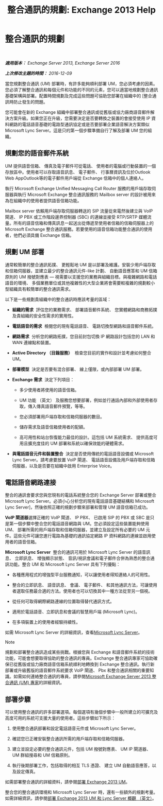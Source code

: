 ﻿---
title: '整合通訊的規劃: Exchange 2013 Help'
TOCTitle: 整合通訊的規劃
ms:assetid: 942788b1-b19d-40b3-a52e-2e1fef8df3f9
ms:mtpsurl: https://technet.microsoft.com/zh-tw/library/JJ674306(v=EXCHG.150)
ms:contentKeyID: 50473800
ms.date: 05/21/2018
mtps_version: v=EXCHG.150
ms.translationtype: MT
---

# 整合通訊的規劃

 

_**適用版本：** Exchange Server 2013, Exchange Server 2016_

_**上次修改主題的時間：** 2016-12-09_

當您規劃整合通訊 (UM) 部署時，有許多能夠順利部署 UM，您必須考慮的因素。您必須了解整合通訊和每個元件和功能的不同的元素，您可以適當地規劃整合通訊基礎架構與部署。配置時間規劃及完成這些問題可協助您部署在組織中的 \[整合通訊時防止發生的問題。

您可能會在新的 Exchange 組織中部署整合通訊或從舊版或協力廠商語音郵件解決方案升級。如果您正在升級，您需要決定是否要轉換之裝置的會接受使用 IP 資料網路的電話語音基礎的電路型通訊協定或是否要部署企業語音解決方案類似 Microsoft Lync Server。這是只的第一個步驟準備自行了解及部署 UM 您的組織。

## 規劃您的語音郵件系統

UM 提供語音信箱、 傳真及電子郵件可從電話、 使用者的電腦或行動裝置的一個存放區中。使用者可以存取語音訊息、 電子郵件、 行事曆資訊及位於Outlook Web AppOutlook等的電子郵件用戶端從 Exchange 信箱中的個人連絡人。

執行 Microsoft Exchange Unified Messaging Call Router 服務的用戶端存取伺服器與執行 Microsoft Exchange 整合通訊服務的 Mailbox server 的設計被用來為在組織中的使用者提供語音信箱功能。

Mailbox server 依賴用戶端存取伺服器轉送的 SIP 流量從來電然後建立與 VoIP 閘道、 IP PBX 或工作階段邊界控制器 (SBC) 的連線並接受 RTP/SRTP 媒體流量。所有的語音信箱和傳真訊息一起送出從傳遞至使用者信箱的信箱伺服器上的 Microsoft Exchange 整合通訊服務。若要使用的語音信箱功能整合通訊的使用者，他們必須具備 Exchange 信箱。

## 規劃 UM 部署

通常較簡單的整合通訊拓撲、 更輕鬆地 UM 是以部署及維護。安裝少用戶端存取和信箱伺服器，並建立最少的整合通訊元件-like 計劃、 自動語音應答和 UM 信箱原則的 UM 撥號對應表 — 視需要以支援您的業務與組織目標。與複雜網路和電話語音的環境、 多個業務單位或其他複雜性的大型企業將會需要較複雜的規劃較小型組織具有較簡單的整合通訊需求。

以下是一些規劃貴組織中的整合通訊時應該考量的區域：

  - **組織的需求**  評估您的業務需求、 部署語音郵件系統、 您實體網路和商務拓撲及貴組織的安全性需求的實用性。

  - **電話語音的需求**  檢閱您的現有電話語音、 電路切換型網路和語音郵件系統。

  - **網路需求**  分析您的網路拓撲，您目前封包切換 IP 網路設計包括您的 LAN 和 WAN 連線點和裝置。

  - **Active Directory （目錄服務）**  檢查您目前的實作和設計並考慮如何整合 UM。

  - **部署模型**  決定是否要有混合部署、 線上僅限，或內部部署 UM 部署。

  - **Exchange 需求**  決定下列項目：
    
      - 多少使用者將使用的語音信箱。
    
      - UM 功能 （英文） 及服務您想要部署，例如並行通話內部和外部使用者存取，傳入傳真語音郵件預覽，等等。
    
      - 您必須部署用戶端存取和信箱伺服器的數目。
    
      - 儲存需求及語音信箱使用者的配額。
    
      - 高可用性和站台恢復能力最佳的設計。這包括 UM 系統需求、 提供高度可用且擴充度佳的 UM 部署和系統以確保效能的硬體需求。

  - **與電話語音元件和裝置整合**  決定是否使用傳統的電話語音設備或 Microsoft Lync Server。請考慮要放置 VoIP 閘道、 電話語音設備及用戶端存取和信箱伺服器，以及是否要在組織中啟用 Enterprise Voice。

## 電話語音網路連接

整合的通訊會要求您與您現有的電話系統整合您的 Exchange Server 部署或整合 Microsoft Lync Server。必須小心分析您的現有電話語音基礎結構和 Microsoft Lync Server\]，然後依照正確的規劃步驟來部署和管理 UM 語音信箱已成功。

**VoIP 閘道器**選擇正確的 VoIP 閘道、 IP PBX、 已啟用 SIP 的 PBX 或 SBC 是只是第一個步驟中整合您的電話語音網路與 UM。您必須設定這些裝置能夠使用 UM、 部署所需的用戶端存取和信箱伺服器，並建立及設定所有必要的 UM 元件。這些元件可讓您進行電路為基礎的通訊協定網路 IP 資料網路的連線並啟用使用者的語音信箱。

**Microsoft Lync Server**  整合的通訊可用於 Microsoft Lync Server 的語音訊息、 立即訊息、 增強顯示狀態、 音訊/視訊會議和電子郵件合併為熟悉的整合通訊功能。整合 UM 和 Microsoft Lync Server 具有下列優點：

  - 各種應用程式的增強型平台服務通知，可以讓使用者得知連絡人的可用性。

  - 整合的立即訊息、 語音訊息、 會議、 電子郵件、 和其他通訊方法，可讓使用者選取任務最合適的方法。使用者也可以切換其中一種方法從至另一個視。

  - 從任何可取得網際網路連線的位置取得替代通訊方式。

  - 適用於電話語音、立即訊息和會議的智慧用戶端 (Microsoft Lync)。

  - 在多項裝置上的使用者經驗持續性。

如需 Microsoft Lync Server 的詳細資訊，查看[Microsoft Lync Server](https://go.microsoft.com/fwlink/p/?linkid=265752)。


> [!NOTE]  
> 規劃和部署整合通訊造成某些挑戰。根據您與 Exchange 和語音郵件系統的技術功能，可能會想要取得協助的整合通訊的專員。Exchange 整合通訊專家可協助確保已從舊版或協力廠商語音信箱系統順利地轉換到 Exchange 整合通訊。執行新部署或升級舊版的語音郵件系統要求 VoIP 閘道、 Pbx 和整合通訊相關的重要知識。如需如何連絡整合通訊的專員，請參閱<a href="http://go.microsoft.com/fwlink/p/?linkid=262708">Microsoft Exchange Server 2013 整合通訊 (UM) 專家</a>的詳細資訊。




## 部署步驟

可以使用整合通訊的許多部署選項。每個選項有幾個步驟中一般所建立的可擴充及高度可用的系統可支援大量的使用者。這些步驟如下所示：

1.  使用整合通訊部署和設定電話語音元件或 Microsoft Lync Server。

2.  確認您已正確安裝整合通訊所需的用戶端存取和信箱伺服器。

3.  建立並設定必要的整合通訊元件，包括 UM 撥號對應表、 UM IP 閘道器、 UM 群組搜尋和 UM 信箱原則。

4.  執行後期部署工作，包括取得的相互 TLS 憑證、 建立 UM 自動語音應答，以及設定傳真。

如需部署整合通訊的詳細資料，請參閱[部署 Exchange 2013 UM](deploy-exchange-2013-um-exchange-2013-help.md)。

整合您的整合通訊環境和 Microsoft Lync Server 時，還有一些額外的規劃考量。如需詳細資訊，請參閱[部署 Exchange 2013 UM 和 Lync Server 概觀 （英文）](deploying-exchange-2013-um-and-lync-server-overview-exchange-2013-help.md)。

